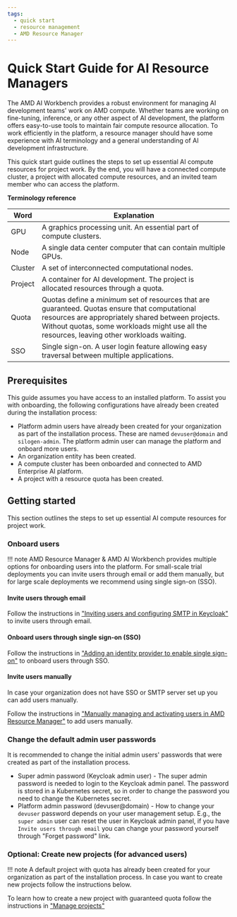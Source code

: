 ```yaml
---
tags:
  - quick start
  - resource management
  - AMD Resource Manager
---
```

<!--
Copyright © Advanced Micro Devices, Inc., or its affiliates.

SPDX-License-Identifier: MIT
-->

# Quick Start Guide for AI Resource Managers

The AMD AI Workbench provides a robust environment for managing AI development teams' work on AMD compute. Whether teams are working on fine-tuning, inference, or any other aspect of AI development, the platform offers easy-to-use tools to maintain fair compute resource allocation. To work efficiently in the platform, a resource manager should have some experience with AI terminology and a general understanding of AI development infrastructure.

This quick start guide outlines the steps to set up essential AI compute resources for project work. By the end, you will have a connected compute cluster, a project with allocated compute resources, and an invited team member who can access the platform.

**Terminology reference**

| Word    | Explanation                                                                                 |
|---------|---------------------------------------------------------------------------------------------|
| GPU     | A graphics processing unit. An essential part of compute clusters.                          |
| Node    | A single data center computer that can contain multiple GPUs.                               |
| Cluster | A set of interconnected computational nodes.                                                |
| Project | A container for AI development. The project is allocated resources through a quota.
| Quota   | Quotas define a _minimum_ set of resources that are guaranteed. Quotas ensure that computational resources are appropriately shared between projects. Without quotas, some workloads might use all the resources, leaving other workloads waiting.       |
| SSO     | Single sign-on. A user login feature allowing easy traversal between multiple applications. |

## Prerequisites

This guide assumes you have access to an installed platform. To assist you with onboarding, the following configurations have already been created during the installation process:

- Platform admin users have already been created for your organization as part of the installation process. These are named `devuser@domain` and `silogen-admin`. The platform admin user can manage the platform and onboard more users.
- An organization entity has been created.
- A compute cluster has been onboarded and connected to AMD Enterprise AI platform.
- A project with a resource quota has been created.

## Getting started

This section outlines the steps to set up essential AI compute resources for project work.

### Onboard users

!!! note
    AMD Resource Manager & AMD AI Workbench provides multiple options for onboarding users into the platform. For small-scale trial deployments you can invite users through email or add them manually, but for large scale deployments we recommend using single sign-on (SSO).

#### Invite users through email

Follow the instructions in ["Inviting users and configuring SMTP in Keycloak"](../core/docs/keycloak/smtp-configuration.md) to invite users through email.

#### Onboard users through single sign-on (SSO)

Follow the instructions in ["Adding an identity provider to enable single sign-on"](../core/docs/keycloak/sso.md) to onboard users through SSO.

#### Invite users manually

In case your organization does not have SSO or SMTP server set up you can add users manually.

Follow the instructions in ["Manually managing and activating users in AMD Resource Manager"](../core/docs/keycloak/manual-user-management.md) to add users manually.

### Change the default admin user passwords

It is recommended to change the initial admin users' passwords that were created as part of the installation process.
- Super admin password (Keycloak admin user) - The super admin password is needed to login to the Keycloak admin panel. The password is stored in a Kubernetes secret, so in order to change the password you need to change the Kubernetes secret.
- Platform admin password (devuser@domain) - How to change your `devuser` password depends on your user management setup. E.g., the `super admin` user can reset the user in Keycloak admin panel, if you have `Invite users through email` you can change your password yourself through "Forget password" link.

### Optional: Create new projects (for advanced users)

!!! note
    A default project with quota has already been created for your organization as part of the installation process. In case you want to create new projects follow the instructions below.

To learn how to create a new project with guaranteed quota follow the instructions in ["Manage projects"](../core/docs/resource-manager/projects/manage-projects.md)
